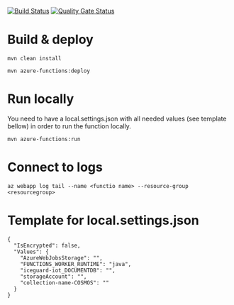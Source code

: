 [![Build Status](https://dev.azure.com/ice-guard-surveillance-system/igss/_apis/build/status/iceguard.iceguard-cosmos-functions?branchName=master)](https://dev.azure.com/ice-guard-surveillance-system/igss/_build/latest?definitionId=19&branchName=master)
[![Quality Gate Status](https://sonarcloud.io/api/project_badges/measure?project=iceguard_iceguard-cosmos-functions&metric=alert_status)](https://sonarcloud.io/dashboard?id=iceguard_iceguard-cosmos-functions)

# Build & deploy

`
mvn clean install 
`

`
mvn azure-functions:deploy
`

# Run locally

You need to have a local.settings.json with all needed values (see template bellow)
in order to run the function locally.

`
mvn azure-functions:run
`

# Connect to logs

`
az webapp log tail --name <functio name> --resource-group <resourcegroup>
`

# Template for local.settings.json

```
{
  "IsEncrypted": false,
  "Values": {
    "AzureWebJobsStorage": "",
    "FUNCTIONS_WORKER_RUNTIME": "java",
    "iceguard-iot_DOCUMENTDB": "",
    "storageAccount": "",
    "collection-name-COSMOS": ""
  }
}
```